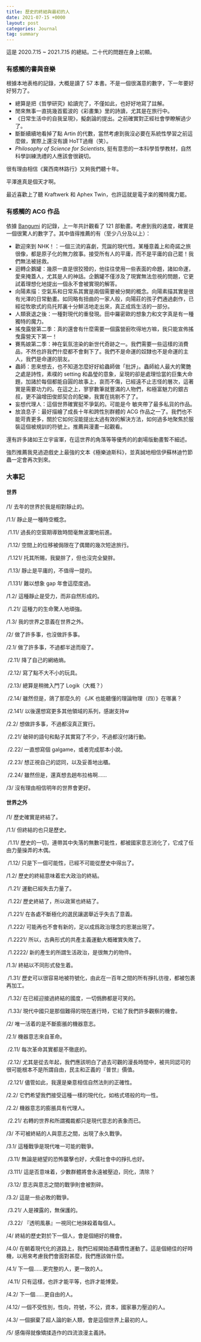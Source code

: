 ```yaml
---
title: 歷史的終結與最初的人
date: 2021-07-15 +0000
layout: post
categories: Journal
tag: summary
---
```


這是 2020.7.15 ~ 2021.7.15 的總結。二十代的問題在身上初顯。

### 有感觸的書與音樂

根據本地表格的記錄，大概是讀了 57 本書。不是一個很滿意的數字，下一年要好好努力了。

- 總算是把《哲學研究》給讀完了，不僅如此，也好好地寫了註解。
- 閒來無事一直挑幾首藍波的《彩畫集》里的詩讀，尤其是在旅行中。
- 《日常生活中的自我呈現》，擬劇論的提出。之前確實對正經社會學瞭解過少了。
- 斷斷續續地看掉了點 Artin 的代數，當然考慮到我沒必要在系統性學習之前這麼做，實際上還沒有讀 HoTT過癮（笑）。
- *Philosophy of Science for Scientists*, 挺有意思的一本科學哲學教材，自然科學訓練洗禮的人應該會很親切。

很有理由相信《冀西南林路行》又夠我們聽十年。

平澤進真是個天才啊。

最近喜歡上了聽 Kraftwerk 和 Aphex Twin，也許這就是電子楽的獨特魔力罷。

### 有感觸的 ACG 作品

依據 [Bangumi](https://bgm.tv/user/brethland) 的記錄，上一年共計觀看了 121 部動畫。考慮到我的速度，確實是一個很驚人的數字了。其中值得推薦的有（至少八分及以上）：

- 歡迎來到 NHK！：一個三流的喜劇，荒誕的現代性。某種意義上和奇諾之旅很像，都是原子化的無力敘事。接受所有人的平庸，而不是平庸的自己罷！我們無法被拯救。
- 迴轉企鵝罐：幾原一直是很狡猾的，他往往使用一些表面的命題，諸如命運，愛來掩蓋人，尤其是人的神話。企鵝罐不僅涉及了現實無法忽視的問題，它更試着理想化地提出一個永不會被實現的解答。
- 向陽素描：空氣系和日常系其實是兩個需要被分開的概念。向陽素描其實是很有光澤的日常動畫。如同略有扭曲的一家人般，向陽莊的孩子們通過劇作，已經從牧歌式的烏托邦裏十分鮮活地走出來，真正成爲生活的一部分。
- 人類衰退之後：一種對現代的重發現。田中羅密歐的想象力和文字真是有一種獨特的魔力。
- 搖曳露營第二季：真的還會有什麼需要一個露營廚吹得地方嘛，我只能宣佈搖曳露營天下第一！
- 賽馬娘第二季：神在氣氛渲染的新世代奇跡之一。我們需要一些這樣的消費品，不然也許我們什麼都不會剩下了。我們不是命運的奴隸也不是命運的主人，我們是命運的朋友。
- 蟲師：思來想去，也不知道怎麼好好給蟲師做「批評」。蟲師給人最大的驚艷之處是詩性，素樸的 setting 和晶瑩的意象，呈現的卻是處理恰當的巨集大命題，加諸於每個都能自圓的故事上，哀而不傷，已經遠不止志怪的層次，這著實是需要功力的。在這之上，寥寥數筆就豐滿的人物們，和極富魅力的銀古叔，更不論增田俊郎契合的配樂，我實在挑剔不了了。
- 妄想代理人：這個世界確實挺不爭氣的。可能是今 敏夾帶了最多私貨的作品。
- 放浪息子：最好描繪了成長十年和跨性別群體的 ACG 作品之一了。我們也不能苛責更多，關於它如何沒能提出太過有效的解決方法，如何過多地聚焦於服裝這個被規訓的符號上。推薦與漫畫一起觀看。

還有許多諸如王立宇宙軍，在這世界的角落等等優秀的的劇場版動畫暫不細述。

強烈推薦我見過遊戲史上最強的文本《極樂迪斯科》，並真誠地相信伊蘇林迪竹節蟲一定會再次到來。

### 大事記

#### 世界

/1/ 去年的世界於我是相對靜止的。

  /1.1/ 靜止是一種時空概念。

​    /1.11/ 過長的空窗期導致時間毫無波瀾地前進。

​    /1.12/ 空間上的位移被侷限在了偶爾的幾次短途旅行。

​      /1.121/ 托其所賜，我變胖了，但也沒完全變胖。 

​    /1.13/ 靜止是平庸的，不值得一提的。

​      /1.131/ 難以想象 gap 年會這麼度過。

  /1.2/ 這種靜止是受力，而非自然形成的。

​    /1.21/ 這種力的生命驚人地頑強。

  /1.3/ 我的世界之意義在世界之外。

/2/ 做了許多事，也沒做許多事。

  /2.1/ 做了許多事，不過都半途而廢了。

​    /2.11/ 降了自己的網絡熵。

​    /2.12/ 寫了點不大不小的玩具。

​    /2.13/ 總算是稍微入門了 Logik（大概？）

​    /2.14/ 雖然但是，鴿了那麼久的 《JK 也能聽懂的理論物理（四）》在哪裏？

​      /2.141/ 以後還想寫更多其他領域的系列，感謝支持w

  /2.2/ 想做許多事，不過都沒真正實行。

​    /2.21/ 破碎的語句和點子其實寫了不少，不過都沒付諸行動。

​    /2.22/ 一直想寫個 galgame，或者完成那本小說。

​    /2.23/ 想正視自己的認同，以及妥善地出櫃。

​    /2.24/ 雖然但是，還真想去趟布拉格啊……

/3/ 沒有理由相信明年的世界會更好。

#### 世界之外

/1/ 歷史確實是終結了。

  /1.1/ 但終結的也只是歷史。

​    /1.11/ 歷史的一切，連帶其中失落的無數可能性，都被國家意志消化了，它成了任由力量操弄的木偶。

​    /1.12/ 只是下一個可能性，已經不可能從歷史中得出了。

  /1.2/ 歷史的終結意味着宏大政治的終結。

​    /1.21/ 運動已經失去力量了。

​    /1.22/ 歷史終結了，所以政黨也終結了。

​      /1.221/ 在各處不斷極化的選民讓選舉近乎失去了意義。

​      /1.222/ 可能再也不會有新的，足以成爲政治理念的思潮出現了。

​        /1.2221/ 所以，古典形式的共產主義運動大概確實失敗了。

​        /1.2222/ 新的產生的所謂生活政治，是很無力的物件。

  /1.3/ 終結以不同形式發生着。

​    /1.31/ 歷史可以很容易地被符號化，由此在一百年之間的所有掙扎彷徨，都被包裹再加工。

​    /1.32/ 在已經迎接過終結的國度，一切僞飾都是可笑的。

​    /1.33/ 現代中國只是那個難得的現在進行時，它給了我們許多觀察的機會。

/2/ 唯一活着的是不斷膨脹的機器意志。

  /2.1/ 機器意志來自革命。

​    /2.11/ 每次革命其實都是不徹底的。

​    /2.12/ 尤其是從去年起，我們應該明白了過去可觀的漫長時間中，被共同認可的很可能根本不是所謂自由，民主和正義的『普世』價值。

​      /2.121/ 儘管如此，我還是樂意相信自然法則的正確性。

  /2.2/ 它們希望我們接受這種一樣的現代化，如格式塔般的均一性。

  /2.2/ 機器意志的膨脹具有代理人。

​    /2.21/ 右轉的世界和所謂獨裁都只是現代意志的表象而已。

/3/ 不可被終結的人與意志之間，出現了永久戰爭。

  /3.1/ 這種戰爭是現代唯一可能的戰爭。

​    /3.11/ 無論是絕望的恐怖襲擊也好，犬儒社會中的掙扎也好。

​      /3.111/ 這是否意味着，少數群體將會永遠被壓迫，同化，清除？

​    /3.12/ 意志與意志之間的戰爭則會被割碎。

  /3.2/ 這是一些必敗的戰爭。

​    /3.21/ 人是裸露的，無保護的。

​    /3.22/ 『透明風暴』一視同仁地抹殺着每個人。

/4/ 終結的歷史對於下一個人，會是個絕好的機會。

  /4.0/ 在朝着現代化的道路上，我們已經開始憑藉慣性運動了。這是個絕佳的好時機，以用來考慮我們會面對甚麼，我們應該做什麼。

  /4.1/ 下一個……更完整的人，更一致的人。

​    /4.11/ 只有這樣，也許才能平等，也許才能博愛。

  /4.2/ 下一個……更自由的人。

   /4.12/ 一個不受性別，性向，符號，不公，資本，國家暴力壓迫的人。

  /4.3/ 一個摒棄了超人論的新人類，會是這個世界上最初的人。

/5/ 感傷得就像矯揉造作的四流浪漫主義詩。
